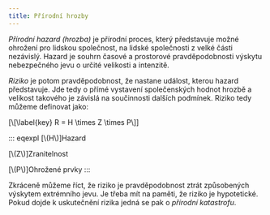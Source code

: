```yaml
---
title: Přírodní hrozby
---
```



*Přírodní hazard (hrozba)* je přírodní proces, který představuje možné
ohrožení pro lidskou společnost, na lidské společnosti z velké části
nezávislý. Hazard je souhrn časové a prostorové pravděpodobnosti výskytu
nebezpečného jevu o určité velikosti a intenzitě.

*Riziko* je potom pravděpodobnost, že nastane událost, kterou hazard
představuje. Jde tedy o přímé vystavení společenských hodnot hrozbě a
velikost takového je závislá na součinnosti dalších podmínek. Riziko
tedy můžeme definovat jako:

[\\\[\\label{key} R = H \\times Z \\times P\\\]]

::: eqexpl
[\\(H\\)]Hazard

[\\(Z\\)]Zranitelnost

[\\(P\\)]Ohrožené prvky
:::

Zkráceně můžeme říct, že riziko je pravděpodobnost ztrát způsobených
výskytem extrémního jevu. Je třeba mít na paměti, že riziko je
hypotetické. Pokud dojde k uskutečnění rizika jedná se pak o *přírodní
katastrofu*.
